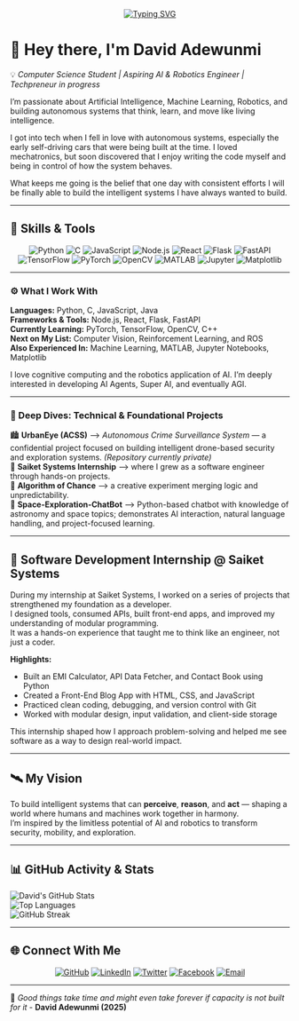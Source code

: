 <!-- Typing Animation Banner -->
<div align="center">
  <a href="https://github.com/davidxml">
    <img src="https://readme-typing-svg.herokuapp.com?font=VT323&size=30&duration=6000&pause=1000&color=00FF00&width=850&lines=Building+the+brains+behind+tomorrow's+autonomous+systems...;Driven+to+deploy+innovative,+intelligent+systems+that+redefines+security...;Redefining+the+future+of+autonomy...;Deeply+involved+in+exploring+the+design+of+autonomous+->;...decision-making+systems+and+AI+agents.;Constantly+growing+my+core+software+engineering+skills+through+->+...;...Hands-on+technical+challenges.;Bridging+logic+and+unpredictability+to+craft+truly+innovative+->+...;....algorithms+and+systems.;Actively+building." alt="Typing SVG"/>
  </a>
</div>



# 👋 Hey there, I'm **David Adewunmi**  

💡 *Computer Science Student | Aspiring AI & Robotics Engineer | Techpreneur in progress*  

I’m passionate about Artificial Intelligence, Machine Learning, Robotics, and building autonomous systems that think, learn, and move like living intelligence.  

I got into tech when I fell in love with autonomous systems, especially the early self-driving cars that were being built at the time. I loved mechatronics, but soon discovered that I enjoy writing the code myself and being in control of how the system behaves.  

What keeps me going is the belief that one day with consistent efforts I will be finally able to build the intelligent systems I have always wanted to build.  

---

## 🧠 Skills & Tools  

<p align="center">
  <img src="https://img.shields.io/badge/Python-FFD43B?style=for-the-badge&logo=python&logoColor=blue" alt="Python"/>
  <img src="https://img.shields.io/badge/C-00599C?style=for-the-badge&logo=c&logoColor=white" alt="C"/>
  <img src="https://img.shields.io/badge/JavaScript-F7DF1E?style=for-the-badge&logo=javascript&logoColor=black" alt="JavaScript"/>
  <img src="https://img.shields.io/badge/Node.js-339933?style=for-the-badge&logo=node.js&logoColor=white" alt="Node.js"/>
  <img src="https://img.shields.io/badge/React-61DBFB?style=for-the-badge&logo=react&logoColor=black" alt="React"/>
  <img src="https://img.shields.io/badge/Flask-000000?style=for-the-badge&logo=flask&logoColor=white" alt="Flask"/>
  <img src="https://img.shields.io/badge/FastAPI-009688?style=for-the-badge&logo=fastapi&logoColor=white" alt="FastAPI"/>
  <img src="https://img.shields.io/badge/TensorFlow-FF6F00?style=for-the-badge&logo=tensorflow&logoColor=white" alt="TensorFlow"/>
  <img src="https://img.shields.io/badge/PyTorch-EE4C2C?style=for-the-badge&logo=pytorch&logoColor=white" alt="PyTorch"/>
  <img src="https://img.shields.io/badge/OpenCV-5C3EE8?style=for-the-badge&logo=opencv&logoColor=white" alt="OpenCV"/>
  <img src="https://img.shields.io/badge/MATLAB-0076A8?style=for-the-badge&logo=mathworks&logoColor=white" alt="MATLAB"/>
  <img src="https://img.shields.io/badge/Jupyter-F37626?style=for-the-badge&logo=jupyter&logoColor=white" alt="Jupyter"/>
  <img src="https://img.shields.io/badge/Matplotlib-11557C?style=for-the-badge&logo=plotly&logoColor=white" alt="Matplotlib"/>
</p>

---

### ⚙️ What I Work With  

**Languages:** Python, C, JavaScript, Java  
**Frameworks & Tools:** Node.js, React, Flask, FastAPI  
**Currently Learning:** PyTorch, TensorFlow, OpenCV, C++  
**Next on My List:** Computer Vision, Reinforcement Learning, and ROS  
**Also Experienced In:** Machine Learning, MATLAB, Jupyter Notebooks, Matplotlib  

I love cognitive computing and the robotics application of AI. I’m deeply interested in developing AI Agents, Super AI, and eventually AGI.  

---

### 🚧 Deep Dives: Technical & Foundational Projects  

🏙️ **UrbanEye (ACSS)** —> *Autonomous Crime Surveillance System* — a confidential project focused on building intelligent drone-based security and exploration systems. *(Repository currently private)*  
💼 **Saiket Systems Internship** —> where I grew as a software engineer through hands-on projects.  
🎲 **Algorithm of Chance** —> a creative experiment merging logic and unpredictability.  
🤖 **Space-Exploration-ChatBot** —> Python-based chatbot with knowledge of astronomy and space topics; demonstrates AI interaction, natural language handling, and project-focused learning. 

---

## 💼 Software Development Internship @ Saiket Systems  

During my internship at Saiket Systems, I worked on a series of projects that strengthened my foundation as a developer.  
I designed tools, consumed APIs, built front-end apps, and improved my understanding of modular programming.  
It was a hands-on experience that taught me to think like an engineer, not just a coder.  

**Highlights:**  
- Built an EMI Calculator, API Data Fetcher, and Contact Book using Python  
- Created a Front-End Blog App with HTML, CSS, and JavaScript  
- Practiced clean coding, debugging, and version control with Git  
- Worked with modular design, input validation, and client-side storage  

This internship shaped how I approach problem-solving and helped me see software as a way to design real-world impact.  

---

## 🛰️ My Vision  

To build intelligent systems that can **perceive**, **reason**, and **act** — shaping a world where humans and machines work together in harmony.  
I’m inspired by the limitless potential of AI and robotics to transform security, mobility, and exploration.  

---

## 📊 GitHub Activity & Stats  

![David's GitHub Stats](https://github-readme-stats.vercel.app/api?username=davidxml&show_icons=true&theme=tokyonight&hide_border=true)  
![Top Languages](https://github-readme-stats.vercel.app/api/top-langs/?username=davidxml&layout=compact&theme=tokyonight&hide_border=true)  
![GitHub Streak](https://streak-stats.demolab.com?user=davidxml&theme=tokyonight&hide_border=true)

---

## 🌐 Connect With Me  

<p align="center">
  <a href="https://github.com/davidxml"><img src="https://img.shields.io/badge/GitHub-171515?style=for-the-badge&logo=github&logoColor=white" alt="GitHub"/></a>
  <a href="https://www.linkedin.com/in/david-adewunmi?trk=contact-info"><img src="https://img.shields.io/badge/LinkedIn-0077B5?style=for-the-badge&logo=linkedin&logoColor=white" alt="LinkedIn"/></a>
  <a href="https://x.com/david_adewunmi_"><img src="https://img.shields.io/badge/X%20(Twitter)-000000?style=for-the-badge&logo=x&logoColor=white" alt="Twitter"/></a>
  <a href="https://www.facebook.com/profile.php?id=100091674964743"><img src="https://img.shields.io/badge/Facebook-1877F2?style=for-the-badge&logo=facebook&logoColor=white" alt="Facebook"/></a>
  <a href="mailto:pycodegenius@gmail.com"><img src="https://img.shields.io/badge/Email-D14836?style=for-the-badge&logo=gmail&logoColor=white" alt="Email"/></a>
</p>

---

🌱 *Good things take time and might even take forever if capacity is not built for it*  - **David Adewunmi (2025)**


<!--
**davidxml/davidxml** is a ✨ _special_ ✨ repository because its `README.md` (this file) appears on your GitHub profile.

Here are some ideas to get you started:

- 🔭 I’m currently working on ...
- 🌱 I’m currently learning ...
- 👯 I’m looking to collaborate on ...
- 🤔 I’m looking for help with ...
- 💬 Ask me about ...
- 📫 How to reach me: ...
- 😄 Pronouns: ...
- ⚡ Fun fact: ...
-->
